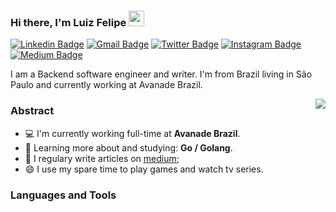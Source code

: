 ### Hi there, I'm Luiz Felipe <img src="https://media.giphy.com/media/hvRJCLFzcasrR4ia7z/giphy.gif" width="25px">
[![Linkedin Badge](https://img.shields.io/badge/-LinkedIn-0e76a8?style=flat-square&logo=Linkedin&logoColor=white)](https://www.linkedin.com/in/luizfelipea-silva)
[![Gmail Badge](https://img.shields.io/badge/-gmail-c14438?style=flat-square&logo=Gmail&logoColor=white&link=mailto:luiz.f.silva1406@gmail.com)](mailto:luiz.f.silva1406@gmail.com)
[![Twitter Badge](https://img.shields.io/badge/-Twitter-00acee?style=flat-square&logo=Twitter&logoColor=white)](https://twitter.com/theluizfelipe_)
[![Instagram Badge](https://img.shields.io/badge/-Instagram-e4405f?style=flat-square&logo=Instagram&logoColor=white)](https://www.instagram.com/felipx_14/)
[![Medium Badge](https://img.shields.io/badge/medium-%2312100E.svg?&style=for-square&logo=medium&logoColor=white)](https://medium.com/@luiz-felipe-programmer)

I am a Backend software engineer and writer. I'm from Brazil living in São Paulo and currently working at Avanade Brazil.

<a href="https://github.com/LuizFelipeA/LuizFelipeA">
  <img align="right" src="https://github-readme-stats.vercel.app/api/top-langs/?username=LuizFelipeA&hide=java,html,tex&title_color=ffffff&text_color=c9cacc&icon_color=2bbc8a&bg_color=1d1f21&langs_count=3" />
</a>

### Abstract
- 💻 I'm currently working full-time at **Avanade Brazil**.
- 🌱 Learning more about and studying: **Go / Golang**.
- 📝 I regulary write articles on [medium](https://medium.com/@luiz-felipe-programmer);
- 😄 I use my spare time to play games and watch tv series.

### Languages and Tools


